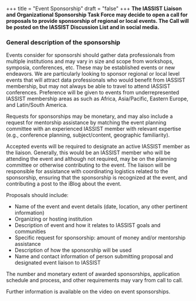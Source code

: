+++
title = "Event Sponsorship"
draft = "false"
+++
**The IASSIST Liaison and Organizational Sponsorship Task Force may decide to open a call for proposals to provide sponsorship of regional or local events. The Call will be posted on the IASSIST Discussion List and in social media.**

### General description of the sponsorship

Events consider for sponsorshi should gather data professionals from multiple institutions and may vary in size and scope from workshops, symposia, conferences, etc. These may be established events or new endeavors. We are particularly looking to sponsor regional or local level events that will attract data professionals who would benefit from IASSIST membership, but may not always be able to travel to attend IASSIST conferences. Preference will be given to events from underrepresented IASSIST membership areas as such as Africa, Asia/Pacific, Eastern Europe, and Latin/South America.

Requests for sponsorships may be monetary, and may also include a request for mentorship assistance by matching the event planning committee with an experienced IASSIST member with relevant expertise (e.g., conference planning, subject/content, geographic familiarity).

Accepted events will be required to designate an active IASSIST  member as the liaison. Generally, this would be an IASSIST member who will be attending the  event and although not required, may be on the planning committee or otherwise contributing to the event. The liaison will be responsible for assistance with coordinating logistics related to the sponsorship, ensuring that the sponsorship is recognized at the event, and contributing a post to the iBlog about the event. 

Proposals should include:

- Name of the event and event details (date, location, any other pertinent information)
- Organizing or hosting institution
- Description of event and how it relates to IASSIST goals and communities
- Specific request for sponsorship: amount of money and/or mentorship assistance <!-- For monetary requests, confirmation that an established account exists to receive awarded funds-->
- Description of how the sponsorship will be used
- Name and contact information of person submitting proposal and designated event liaison to IASSIST
 
The number and monetary extent of awarded sponsorships, application schedule and process, and other requirements may vary from call to call. 

Further information is available on the video on event sponsorships.
